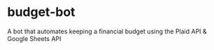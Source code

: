 # budget-bot
A bot that automates keeping a financial budget using the Plaid API &amp; Google Sheets API
